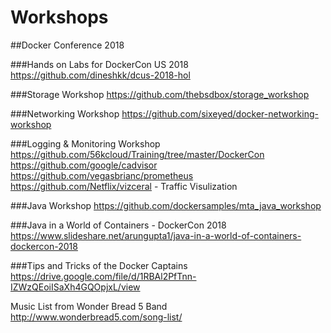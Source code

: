 # Workshops

##Docker Conference 2018

###Hands on Labs for DockerCon US 2018
https://github.com/dineshkk/dcus-2018-hol

###Storage Workshop
https://github.com/thebsdbox/storage_workshop

###Networking Workshop
https://github.com/sixeyed/docker-networking-workshop

###Logging & Monitoring Workshop
https://github.com/56kcloud/Training/tree/master/DockerCon
https://github.com/google/cadvisor
https://github.com/vegasbrianc/prometheus
https://github.com/Netflix/vizceral - Traffic Visulization

###Java Workshop
https://github.com/dockersamples/mta_java_workshop

###Java in a World of Containers - DockerCon 2018
https://www.slideshare.net/arungupta1/java-in-a-world-of-containers-dockercon-2018

###Tips and Tricks of the Docker Captains
https://drive.google.com/file/d/1RBAl2PfTnn-IZWzQEoiISaXh4GQOpjxL/view


Music List from Wonder Bread 5 Band
http://www.wonderbread5.com/song-list/
